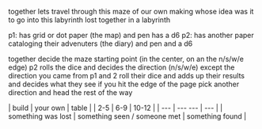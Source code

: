 together lets travel through this maze of our own making
whose idea was it to go into this labyrinth
lost together in a labyrinth

p1: has grid or dot paper (the map) and pen has a d6
p2: has another paper cataloging their advenuters (the diary) and pen and a d6

together decide the maze starting point (in the center, on an the n/s/w/e edge)
p2 rolls the dice and decides the direction (n/s/w/e) except the direction you came from
p1 and 2  roll their dice and adds up their results and decides what they see
if you hit the edge of the page pick another direction and head the rest of the way



| build | your own | table |
| 2-5 | 6-9 | 10-12 |
| --- | --- --- | --- |
| something was lost | something seen / someone met | something found |

